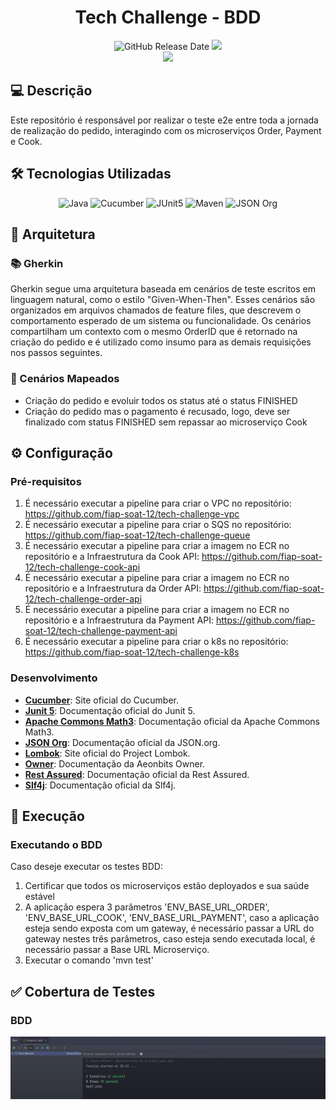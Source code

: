 <div align="center">

# Tech Challenge - BDD

![GitHub Release Date](https://img.shields.io/badge/Release%20Date-Fevereiro%202025-yellowgreen)
![](https://img.shields.io/badge/Status-Em%20Desenvolvimento-yellowgreen)
<br>
![](https://img.shields.io/badge/Version-%20v1.0.0-brightgreen)
</div>

## 💻 Descrição

Este repositório é responsável por realizar o teste e2e entre toda a jornada de realização do pedido, interagindo com os microserviços Order, Payment e Cook.

## 🛠 Tecnologias Utilizadas

<div align="center">

![Java](https://img.shields.io/badge/java_21-%23ED8B00.svg?style=for-the-badge&logo=openjdk&logoColor=white)
![Cucumber](https://img.shields.io/badge/Cucumber-43B02A?style=for-the-badge&logo=cucumber&logoColor=white)
![JUnit5](https://img.shields.io/badge/JUnit5-25A162.svg?style=for-the-badge&logo=JUnit5&logoColor=white)
![Maven](https://img.shields.io/badge/Apache%20Maven-C71A36.svg?style=for-the-badge&logo=Apache-Maven&logoColor=white)
![JSON Org](https://img.shields.io/badge/JSON%20Org-000000.svg?style=for-the-badge&logo=JSON&logoColor=white)

</div>

## 📝 Arquitetura

### 📚 Gherkin

Gherkin segue uma arquitetura baseada em cenários de teste escritos em linguagem natural, como o estilo "Given-When-Then". 
Esses cenários são organizados em arquivos chamados de feature files, que descrevem o comportamento esperado de um sistema ou funcionalidade.
Os cenários compartilham um contexto com o mesmo OrderID que é retornado na criação do pedido e é utilizado como insumo para as demais requisições nos passos seguintes.

### 🧪 Cenários Mapeados
- Criação do pedido e evoluir todos os status até o status FINISHED
- Criação do pedido mas o pagamento é recusado, logo, deve ser finalizado com status FINISHED sem repassar ao microserviço Cook

## ⚙️ Configuração

### Pré-requisitos

1. É necessário executar a pipeline para criar o VPC no repositório: https://github.com/fiap-soat-12/tech-challenge-vpc
2. É necessário executar a pipeline para criar o SQS no repositório: https://github.com/fiap-soat-12/tech-challenge-queue
3. É necessário executar a pipeline para criar a imagem no ECR no repositório e a Infraestrutura da Cook API: https://github.com/fiap-soat-12/tech-challenge-cook-api
4. É necessário executar a pipeline para criar a imagem no ECR no repositório e a Infraestrutura da Order API: https://github.com/fiap-soat-12/tech-challenge-order-api
5. É necessário executar a pipeline para criar a imagem no ECR no repositório e a Infraestrutura da Payment API: https://github.com/fiap-soat-12/tech-challenge-payment-api
6. É necessário executar a pipeline para criar o k8s no repositório: https://github.com/fiap-soat-12/tech-challenge-k8s

### Desenvolvimento

- **[Cucumber](https://cucumber.io/)**: Site oficial do Cucumber.
- **[Junit 5](https://junit.org/junit5/)**: Documentação oficial do Junit 5.
- **[Apache Commons Math3](https://commons.apache.org/proper/commons-math/)**: Documentação oficial da Apache Commons Math3.
- **[JSON Org](https://www.json.org/json-en.html)**: Documentação oficial da JSON.org.
- **[Lombok](https://projectlombok.org/)**: Site oficial do Project Lombok.
- **[Owner](https://javadoc.io/static/org.aeonbits.owner/owner/1.0.5/index-all.html)**: Documentação da Aeonbits Owner.
- **[Rest Assured](https://rest-assured.io/)**: Documentação oficial da Rest Assured.
- **[Slf4j](https://www.slf4j.org/)**: Documentação oficial da Slf4j.

## 🚀 Execução

### Executando o BDD

  Caso deseje executar os testes BDD:

  1. Certificar que todos os microserviços estão deployados e sua saúde estável
  2. A aplicação espera 3 parâmetros 'ENV_BASE_URL_ORDER', 'ENV_BASE_URL_COOK', 'ENV_BASE_URL_PAYMENT', caso a aplicação esteja sendo exposta com um gateway, é necessário passar a URL do gateway nestes três parâmetros, caso esteja sendo executada local, é necessário passar a Base URL Microserviço.
  3. Executar o comando 'mvn test'

## ✅ Cobertura de Testes

### BDD
![BDD](./assets/bdd.png)
